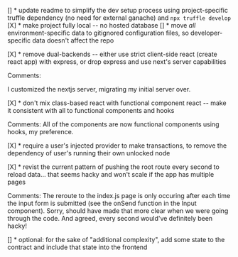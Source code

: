 [] * update readme to simplify the dev setup process using project-specific truffle dependency (no need for external ganache) and `npx truffle develop`
[X] * make project fully local -- no hosted database
[] * move _all_ environment-specific data to gitignored configuration files, so developer-specific data doesn't affect the repo

[X] * remove dual-backends -- either use strict client-side react (create react app) with express, or drop express and use next's server capabilities

Comments:

I customized the nextjs server, migrating my initial server over.

[X] * don't mix class-based react with functional component react -- make it consistent with all to functional components and hooks

Comments: All of the components are now functional components using hooks, my preference.

[X] * require a user's injected provider to make transactions, to remove the dependency of user's running their own unlocked node

[X] * revist the current pattern of pushing the root route every second to reload data... that seems hacky and won't scale if the app has multiple pages

Comments: The reroute to the index.js page is only occuring after each time the input form is submitted (see the onSend function in the Input component). Sorry, should have made that more clear when we were going through the code. And agreed, every second would've definitely been hacky!

[] * optional: for the sake of "additional complexity", add some state to the contract and include that state into the frontend
